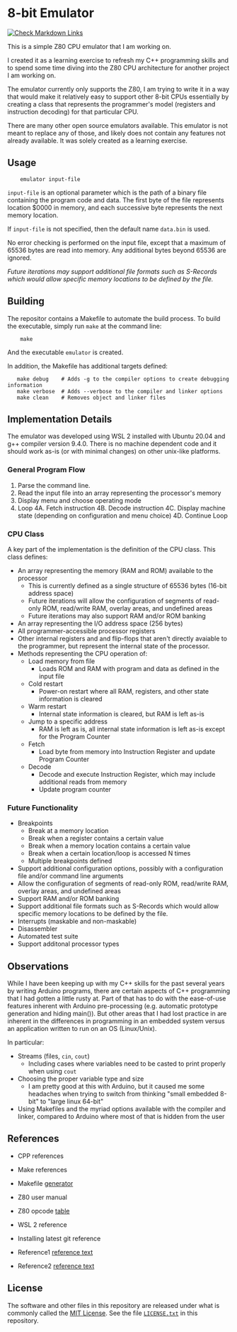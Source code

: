 # 8-bit Emulator

[![Check Markdown Links](https://github.com/Andy4495/8-bit-emulator/actions/workflows/CheckMarkdownLinks.yml/badge.svg)](https://github.com/Andy4495/8-bit-emulator/actions/workflows/CheckMarkdownLinks.yml)

This is a simple Z80 CPU emulator that I am working on.

I created it as a learning exercise to refresh my C++ programming skills and to spend some time diving into the Z80 CPU architecture for another project I am working on.

The emulator currently only supports the Z80, I am trying to write it in a way that would make it relatively easy to support other 8-bit CPUs essentially by creating a class that represents the programmer's model (registers and instruction decoding) for that particular CPU.

There are many other open source emulators available. This emulator is not meant to replace any of those, and likely does not contain any features not already available. It was solely created as a learning exercise.

## Usage

```shell
    emulator input-file
```

`input-file` is an optional parameter which is the path of a binary file containing the program code and data. The first byte of the file represents location $0000 in memory, and each successive byte represents the next memory location.

If `input-file` is not specified, then the default name `data.bin` is used.

No error checking is performed on the input file, except that a maximum of 65536 bytes are read into memory. Any additional bytes beyond 65536 are ignored.

*Future iterations may support additional file formats such as S-Records which would allow specific memory locations to be defined by the file.*

## Building

The repositor contains a Makefile to automate the build process. To build the executable, simply run `make` at the command line:

```shell
    make
```

And the executable `emulator` is created.

In addition, the Makefile has additional targets defined:

```text
   make debug    # Adds -g to the compiler options to create debugging information
   make verbose  # Adds --verbose to the compiler and linker options
   make clean    # Removes object and linker files
```

## Implementation Details

The emulator was developed using WSL 2 installed with Ubuntu 20.04 and g++ compiler version 9.4.0. There is no machine dependent code and it should work as-is (or with minimal changes) on other unix-like platforms.

### General Program Flow

1. Parse the command line.
2. Read the input file into an array representing the processor's memory
3. Display menu and choose operating mode
4. Loop
4A. Fetch instruction
4B. Decode instruction
4C. Display machine state (depending on configuration and menu choice)
4D. Continue Loop

### CPU Class

A key part of the implementation is the definition of the CPU class. This class defines:

- An array representing the memory (RAM and ROM) available to the processor
  - This is currently defined as a single structure of 65536 bytes (16-bit address space)
  - Future iterations will allow the configuration of segments of read-only ROM, read/write RAM, overlay areas, and undefined areas
  - Future iterations may also support RAM and/or ROM banking
- An array representing the I/O address space (256 bytes)
- All programmer-accessible processor registers
- Other internal registers and and flip-flops that aren't directly avaiable to the programmer, but represent the internal state of the processor.
- Methods representing the CPU operation of:
  - Load memory from file
    - Loads ROM and RAM with program and data as defined in the input file
  - Cold restart
    - Power-on restart where all RAM, registers, and other state information is cleared
  - Warm restart
    - Internal state information is cleared, but RAM is left as-is
  - Jump to a specific address
    - RAM is left as is, all internal state information is left as-is except for the Program Counter
  - Fetch
    - Load byte from memory into Instruction Register and update Program Counter
  - Decode
    - Decode and execute Instruction Register, which may include additional reads from memory
    - Update program counter

### Future Functionality

- Breakpoints
  - Break at a memory location
  - Break when a register contains a certain value
  - Break when a memory location contains a certain value
  - Break when a certain location/loop is accessed N times
  - Multiple breakpoints defined
- Support additional configuration options, possibly with a configuration file and/or command line arguments
- Allow the configuration of segments of read-only ROM, read/write RAM, overlay areas, and undefined areas
- Support RAM and/or ROM banking
- Support additional file formats such as S-Records which would allow specific memory locations to be defined by the file.
- Interrupts (maskable and non-maskable)
- Disassembler
- Automated test suite
- Support additonal processor types

## Observations

While I have been keeping up with my C++ skills for the past several years by writing Arduino programs, there are certain aspects of C++ programming that I had gotten a little rusty at. Part of that has to do with the ease-of-use features inherent with Arduino pre-processing (e.g. automatic prototype generation and hiding main()). But other areas that I had lost practice in are inherent in the differences in programming in an embedded system versus an application written to run on an OS (Linux/Unix).

In particular:

- Streams (files, `cin`, `cout`)
  - Including cases where variables need to be casted to print properly when using `cout`
- Choosing the proper variable type and size
  - I am pretty good at this with Arduino, but it caused me some headaches when trying to switch from thinking "small embedded 8-bit" to "large linux 64-bit"
- Using Makefiles and the myriad options available with the compiler and linker, compared to Arduino where most of that is hidden from the user

## References

- CPP references
- Make references
- Makefile [generator][3]
- Z80 user manual
- Z80 opcode [table][4]
- WSL 2 reference
- Installing latest git reference

- Reference1 [reference text][1]
- Reference2 [reference text][2]

## License

The software and other files in this repository are released under what is commonly called the [MIT License][100]. See the file [`LICENSE.txt`][101] in this repository.

[1]: https://en.cppreference.com/
[2]: https://www.gnu.org/software/make/manual/make.html
[3]: https://solver.assistedcoding.eu/makefilegen
[4]: https://clrhome.org/table/
[100]: https://choosealicense.com/licenses/mit/
[101]: ./LICENSE.txt
[//]: # ([200]: https://github.com/Andy4495/8-bit-emulator)

[//]: # (This is a way to hack a comment in Markdown. This will not be displayed when rendered.)

